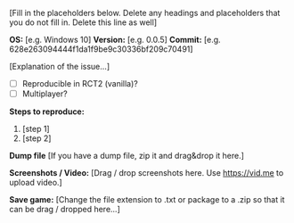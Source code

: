 [Fill in the placeholders below. Delete any headings and placeholders that you do not fill in. Delete this line as well]

**OS:** [e.g. Windows 10]
**Version:** [e.g. 0.0.5]
**Commit:** [e.g. 628e263094444f1da1f9be9c30336bf209c70491]

[Explanation of the issue...]

- [ ] Reproducible in RCT2 (vanilla)?
- [ ] Multiplayer?

**Steps to reproduce:**
1. [step 1]
2. [step 2]

**Dump file**
[If you have a dump file, zip it and drag&drop it here.]

**Screenshots / Video:**
[Drag / drop screenshots here. Use https://vid.me to upload video.]

**Save game:**
[Change the file extension to .txt or package to a .zip so that it can be drag / dropped here...]
